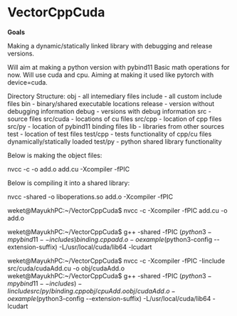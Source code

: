 # VectorCppCuda

**Goals**

Making a dynamic/statically linked library with debugging and release versions.

Will aim at making a python version with pybind11
Basic math operations for now.
Will use cuda and cpu. 
Aiming at making it used like pytorch with device=cuda.


Directory Structure:
obj -  all intemediary files
include - all custom include files
bin - binary/shared executable locations
    release - version without debugging information
    debug - versions with debug information
src - source files
    src/cuda - locations of cu files
    src/cpp - location of cpp files
    src/py - location of pybind11 binding files
lib - libraries from other sources
test - location of test files
    test/cpp - tests functionality of cpp/cu files dynamically/statically loaded
    test/py - python shared library functionality




Below is making the object files:


nvcc -c -o add.o add.cu -Xcompiler -fPIC


Below is compiling it into a shared library:

nvcc -shared -o liboperations.so add.o -Xcompiler -fPIC




weket@MayukhPC:~/VectorCppCuda$ nvcc -c -Xcompiler -fPIC add.cu -o add.o


weket@MayukhPC:~/VectorCppCuda$ g++ -shared -fPIC $(python3 -m pybind11 --includes) binding.cpp add.o -o example$(python3-config --extension-suffix) -L/usr/local/cuda/lib64 -lcudart



weket@MayukhPC:~/VectorCppCuda$ nvcc -c -Xcompiler -fPIC -Iinclude src/cuda/cudaAdd.cu -o obj/cudaAdd.o
weket@MayukhPC:~/VectorCppCuda$ g++ -shared -fPIC $(python3 -m pybind11 --includes) -Iinclude src/py/binding.cpp obj/cpuAdd.o obj/cudaAdd.o -o example$(python3-config --extension-suffix) -L/usr/local/cuda/lib64 -lcudart